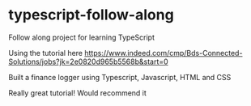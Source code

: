 # typescript-follow-along

Follow along project for learning TypeScript

Using the tutorial here
https://www.indeed.com/cmp/Bds-Connected-Solutions/jobs?jk=2e0820d965b5568b&start=0

Built a finance logger using Typescript, Javascript, HTML and CSS

Really great tutorial! Would recommend it 
